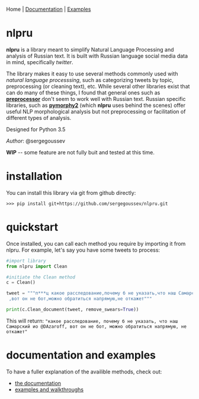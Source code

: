 Home | [Documentation](docs/README.md) | [Examples](examples/README.md)

# nlpru

**nlpru** is a library meant to simplify Natural Language Processing and analysis of Russian text. It is built with Russian language social media data in mind, specifically *twitter*.

The library makes it easy to use several methods commonly used with *natural language processsing*, such as categorizing tweets by topic, preprocessing (or cleaning text), etc. While several other libraries exist that can do many of these things, I found that general ones such as [**preprocessor**](https://github.com/s/preprocessor) don't seem to work well with Russian text. Russian specific libraries, such as [**pymorphy2**](https://github.com/kmike/pymorphy2) (which **nlpru** uses behind the scenes) offer useful NLP morphological analysis but not preprocessing or facilitation of different types of analysis.

Designed for Python 3.5

*Author*: @sergegoussev

**WIP** -- some feature are not fully buit and tested at this time.

# installation

You can install this library via git from github directly: 

    >>> pip install git+https://github.com/sergegoussev/nlpru.git

# quickstart

Once installed, you can call each method you require by importing it from nlpru. For example, let's say you have some tweets to process:

```python
#import library
from nlpru import Clean

#initiate the Clean method
c = Clean()

tweet = """п***ц какое расследование,почему б не указать,что наш Самарский ио @D_Azaroff
 ,вот он не бот,можно обратиться напрямую,не откажет"""

print(c.Clean_document(tweet, remove_swears=True))
```

This will return: 
`"какое расследование, почему б не указать, что наш Самарский ио @DAzaroff, вот он не бот, можно обратиться напрямую, не откажет"`

# documentation and examples

To have a fuller explanation of the availible methods, check out:
* [the documentation](docs/README.md)
* [examples and walkthroughs](examples/README.md)